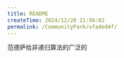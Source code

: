 ```yaml
---
title: README
createTime: 2024/12/20 21:56:02
permalink: /CommunityPark/vfaded4f/
---
```

范德萨给非递归算法的广泛的